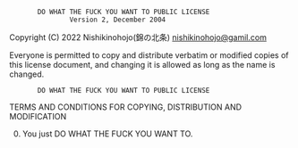            DO WHAT THE FUCK YOU WANT TO PUBLIC LICENSE
                   Version 2, December 2004
 
Copyright (C) 2022 Nishikinohojo(錦の北条) <nishikinohojo@gamil.com>

Everyone is permitted to copy and distribute verbatim or modified
copies of this license document, and changing it is allowed as long
as the name is changed.
 
           DO WHAT THE FUCK YOU WANT TO PUBLIC LICENSE
  TERMS AND CONDITIONS FOR COPYING, DISTRIBUTION AND MODIFICATION

 0. You just DO WHAT THE FUCK YOU WANT TO.
